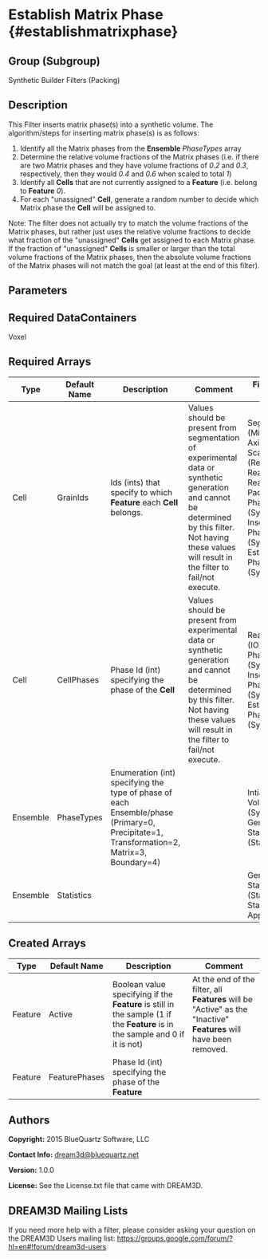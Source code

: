 Establish Matrix Phase {#establishmatrixphase}
======

## Group (Subgroup) ##
Synthetic Builder Filters (Packing)

## Description ##
This Filter inserts matrix phase(s) into a synthetic volume. The algorithm/steps for inserting matrix phase(s) is as follows:

1. Identify all the Matrix phases from the **Ensemble** *PhaseTypes* array
2. Determine the relative volume fractions of the Matrix phases (i.e. if there are two Matrix phases and they have volume fractions of *0.2* and *0.3*, respectively, then they would *0.4* and *0.6* when scaled to total *1*) 
3. Identify all **Cells** that are not currently assigned to a **Feature** (i.e. belong to **Feature** *0*).
4. For each "unassigned" **Cell**, generate a random number to decide which Matrix phase the **Cell** will be assigned to.  

Note: The filter does not actually try to match the volume fractions of the Matrix phases, but rather just uses the relative volume fractions to decide what fraction of the "unassigned"  **Cells** get assigned to each Matrix phase.  If the fraction of "unassigned"  **Cells** is smaller or larger than the total volume fractions of the Matrix phases, then the absolute volume fractions of the Matrix phases will not match the goal (at least at the end of this filter).

## Parameters ##

## Required DataContainers ##
Voxel

## Required Arrays ##

| Type | Default Name | Description | Comment | Filters Known to Create Data |
|------|--------------|-------------|---------|-----|
| Cell | GrainIds | Ids (ints) that specify to which **Feature** each **Cell** belongs. | Values should be present from segmentation of experimental data or synthetic generation and cannot be determined by this filter. Not having these values will result in the filter to fail/not execute. | Segment Features (Misorientation, C-Axis Misorientation, Scalar) (Reconstruction), Read Dx File (IO), Read Ph File (IO), Pack Primary Phases (SyntheticBuilding), Insert Precipitate Phases (SyntheticBuilding), Establish Matrix Phase (SyntheticBuilding) |
| Cell | CellPhases | Phase Id (int) specifying the phase of the **Cell** | Values should be present from experimental data or synthetic generation and cannot be determined by this filter. Not having these values will result in the filter to fail/not execute. | Read H5Ebsd File (IO), Pack Primary Phases (SyntheticBuilding), Insert Precipitate Phases (SyntheticBuilding), Establish Matrix Phase (SyntheticBuilding) |
| Ensemble | PhaseTypes | Enumeration (int) specifying the type of phase of each Ensemble/phase (Primary=0, Precipitate=1, Transformation=2, Matrix=3, Boundary=4) |  | Intialize Synthetic Volume (SyntheticBuilding), Generate Ensemble Statistics (Statistics) |
| Ensemble | Statistics |  |  | Generate Ensemble Statistics (Statistics), StatsGenerator Application |

## Created Arrays ##

| Type | Default Name | Description | Comment |
|------|--------------|-------------|---------|
| Feature | Active | Boolean value specifying if the **Feature** is still in the sample (1 if the **Feature** is in the sample and 0 if it is not) | At the end of the filter, all **Features** will be "Active" as the "Inactive" **Features** will have been removed.  |
| Feature | FeaturePhases | Phase Id (int) specifying the phase of the **Feature** |  |

## Authors ##

**Copyright:** 2015 BlueQuartz Software, LLC

**Contact Info:** dream3d@bluequartz.net

**Version:** 1.0.0

**License:**  See the License.txt file that came with DREAM3D.




## DREAM3D Mailing Lists ##

If you need more help with a filter, please consider asking your question on the DREAM3D Users mailing list:
https://groups.google.com/forum/?hl=en#!forum/dream3d-users


